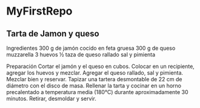 # MyFirstRepo

## Tarta de Jamon y queso
Ingredientes
300 g de jamón cocido en feta gruesa 
300 g de queso muzzarella 
3 huevos ½ taza de queso rallado sal y pimienta

Preparación
Cortar el jamón y el queso en cubos. Colocar en un recipiente, agregar los huevos y mezclar.
Agregar el queso rallado, sal y pimienta. Mezclar bien y reservar.
Tapizar una tartera desmontable de 22 cm de diámetro con el disco de masa.
Rellenar la tarta y cocinar en un horno precalentado a temperatura media (180°C) durante aproximadamente 30 minutos.
Retirar, desmoldar y servir.
